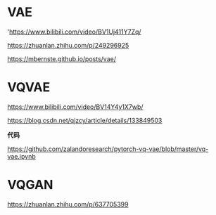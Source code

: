 # VAE

'https://www.bilibili.com/video/BV1Uj411Y7Zq/

https://zhuanlan.zhihu.com/p/249296925

https://mbernste.github.io/posts/vae/

# VQVAE

https://www.bilibili.com/video/BV14Y4y1X7wb/

https://blog.csdn.net/qjzcy/article/details/133849503

**代码**

https://github.com/zalandoresearch/pytorch-vq-vae/blob/master/vq-vae.ipynb

# VQGAN

https://zhuanlan.zhihu.com/p/637705399
